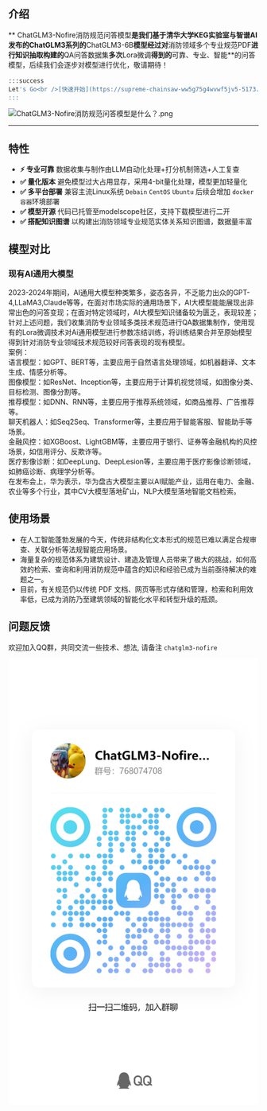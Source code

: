<a name="61a3ec66"></a>
## 介绍

**     ChatGLM3-Nofire消防规范问答模型**是我们基于清华大学KEG实验室与智谱AI发布的ChatGLM3系列的**ChatGLM3-6B**模型经过对**消防领域多个专业规范PDF**进行知识抽取构建的**QA问答数据集**多次**Lora微调**得到的**可靠、专业、智能**的问答模型，后续我们会逐步对模型进行优化，敬请期待！
```bash
:::success
Let's Go<br />[快速开始](https://supreme-chainsaw-ww5g75g4wvwf5jv5-5173.app.github.dev/api-examples.html)
:::
```
![ChatGLM3-Nofire消防规范问答模型是什么？.png](https://img-blog.csdnimg.cn/direct/4e840706af744ddfa198da7757e6e363.png#pic_center)

---

<a name="c666ad11"></a>
## 特性

- **⚡️ 专业可靠**   数据收集与制作由LLM自动化处理+打分机制筛选+人工复查
- **✅ 量化版本** 避免模型过大占用显存，采用4-bit量化处理，模型更加轻量化
- **✅ 多平台部署** 兼容主流Linux系统 `Debain` `CentOS` `Ubuntu`  后续会增加 `docker容器`环境部署
- **✅ 模型开源**  代码已托管至modelscope社区，支持下载模型进行二开
- **✅ 搭配知识图谱** 以构建出消防领域专业规范实体关系知识图谱，数据量丰富

<a name="IlBHr"></a>
## 模型对比
<a name="rGd0l"></a>
### 现有AI通用大模型
2023-2024年期间，AI通用大模型种类繁多，姿态各异，不乏能力出众的GPT-4,LLaMA3,Claude等等，在面对市场实际的通用场景下，AI大模型能能展现出非常出色的问答变现；在面对特定领域时，AI大模型知识储备较为匮乏，表现较差；针对上述问题，我们收集消防专业领域多类技术规范进行QA数据集制作，使用现有的Lora微调技术对Ai通用模型进行参数冻结训练，将训练结果合并至原始模型得到针对消防专业领域技术规范较好问答表现的现有模型。<br />案例：<br />语言模型：如GPT、BERT等，主要应用于自然语言处理领域，如机器翻译、文本生成、情感分析等。 <br />图像模型：如ResNet、Inception等，主要应用于计算机视觉领域，如图像分类、目标检测、图像分割等。 <br />推荐模型：如DNN、RNN等，主要应用于推荐系统领域，如商品推荐、广告推荐等。 <br />聊天机器人：如Seq2Seq、Transformer等，主要应用于智能客服、智能助手等场景。 <br />金融风控：如XGBoost、LightGBM等，主要应用于银行、证券等金融机构的风控场景，如信用评分、反欺诈等。 <br />医疗影像诊断：如DeepLung、DeepLesion等，主要应用于医疗影像诊断领域，如肺癌诊断、病理学分析等。 <br />在发布会上，华为表示，华为盘古大模型主要以AI赋能产业，运用在电力、金融、农业等多个行业，其中CV大模型落地矿山，NLP大模型落地智能文档检索。 

<a name="hRfaZ"></a>
## 使用场景

- 在人工智能蓬勃发展的今天，传统非结构化文本形式的规范已难以满足合规审查、关联分析等法规智能应用场景。
- 海量复杂的规范体系为建筑设计、建造及管理人员带来了极大的挑战，如何高效的检索、查询和利用消防规范中蕴含的知识和经验已成为当前亟待解决的难题之一。
- 目前，有关规范仍以传统 PDF 文档、网页等形式存储和管理，检索和利用效率低，已成为消防乃至建筑领域的智能化水平和转型升级的瓶颈。

<!-- <a name="c182e73c"></a>
## 快速开始

只需二步，轻松搞定SSL证书自动续签。

<a name="1c4d5e8f"></a>
### 一、安装httpsok

登陆控制台 👉 👉 👉 [**获取token**](https://httpsok.com/?p=4c9n)

```bash
curl -s https://get.httpsok.com | bash -s 'your token'
```

安装成功后，脚本会自动检测一次系统中的`nginx`证书，并同步到控制台。

<a name="bd6d413d"></a>
### 二、DNS解析配置

**根据脚本运行的实际情况**，添对应的的DNS解析记录。[DNS解析配置参考](https://httpsok.com/doc/guide/dns.html)

![](https://httpsok.com/dassets/image-20240314024435126.png#id=j4GJ2&originHeight=444&originWidth=1504&originalType=binary&ratio=1&rotation=0&showTitle=false&status=done&style=none&title=)

<a name="669548cb"></a>
### 三、完成

没错，已经结束，SSL证书自动续签就这么简单。快登录 [**控制台**](https://httpsok.com/?p=4c9n) 查看自己的证书吧。

![](https://httpsok.com/dassets/image-20240422160902921.png#id=Fki2T&originHeight=1658&originWidth=2878&originalType=binary&ratio=1&rotation=0&showTitle=false&status=done&style=none&title=) -->

<a name="4cd514f9"></a>
## 问题反馈

欢迎加入QQ群，共同交流一些技术、想法, 请备注 `chatglm3-nofire`



<!-- ![](https://img-blog.csdnimg.cn/direct/e639420600c243a699e083f28f717a6d.jpeg) -->


![](./public/qq.jpg)